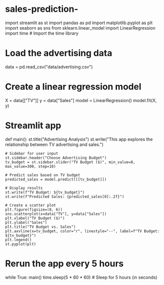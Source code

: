 # sales-prediction-
import streamlit as st
import pandas as pd
import matplotlib.pyplot as plt
import seaborn as sns
from sklearn.linear_model import LinearRegression
import time  # Import the time library

# Load the advertising data
data = pd.read_csv("data/advertising.csv")

# Create a linear regression model
X = data[["TV"]]
y = data["Sales"]
model = LinearRegression()
model.fit(X, y)

# Streamlit app
def main():
    st.title("Advertising Analysis")
    st.write("This app explores the relationship between TV advertising and sales.")

    # Sidebar for user input
    st.sidebar.header("Choose Advertising Budget")
    tv_budget = st.sidebar.slider("TV Budget ($)", min_value=0, max_value=300, step=10)

    # Predict sales based on TV budget
    predicted_sales = model.predict([[tv_budget]])

    # Display results
    st.write(f"TV Budget: ${tv_budget}")
    st.write(f"Predicted Sales: {predicted_sales[0]:.2f}")

    # Create a scatter plot
    plt.figure(figsize=(8, 6))
    sns.scatterplot(x=data["TV"], y=data["Sales"])
    plt.xlabel("TV Budget ($)")
    plt.ylabel("Sales")
    plt.title("TV Budget vs. Sales")
    plt.axvline(x=tv_budget, color="r", linestyle="--", label=f"TV Budget: ${tv_budget}")
    plt.legend()
    st.pyplot(plt)

# Rerun the app every 5 hours
while True:
    main()
    time.sleep(5 * 60 * 60)  # Sleep for 5 hours (in seconds)
